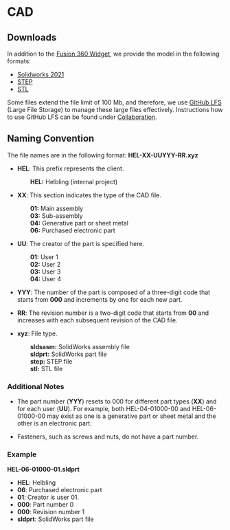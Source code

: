 # CAD 

## Downloads

In addition to the [Fusion 360 Widget](https://helbling1.autodesk360.com/shares/public/SHd38bfQT1fb47330c991becce5c90f0ce5e), we provide the model in the following formats:

- [Solidworks 2021](https://github.com/Helbling-Technik/HelMoRo/tree/5-upload-and-order-cad-files/cad/solidworks) 
- [STEP](https://github.com/Helbling-Technik/HelMoRo/tree/5-upload-and-order-cad-files/cad/step) 
- [STL](https://github.com/Helbling-Technik/HelMoRo/tree/5-upload-and-order-cad-files/cad/stl) 

Some files extend the file limit of 100 Mb, and therefore, we use [GitHub LFS](https://git-lfs.com/) (Large File Storage) to manage these large files effectively. Instructions how to use GitHub LFS can be found under [Collaboration](../../collaboration#accessing-the-repository).


## Naming Convention


The file names are in the following format:
**HEL-XX-UUYYY-RR.xyz**

- **HEL**: This prefix represents the client.
    <div style="margin-left: 20px;">
        <strong>&nbsp;&nbsp;&nbsp;HEL:</strong> Helbling (internal project)<br>
    </div>


- **XX**: This section indicates the type of the CAD file.
    <div style="margin-left: 20px;">
        <strong>&nbsp;&nbsp;&nbsp;01:</strong> Main assembly<br>
        <strong>&nbsp;&nbsp;&nbsp;03:</strong> Sub-assembly<br>
        <strong>&nbsp;&nbsp;&nbsp;04:</strong> Generative part or sheet metal<br>
        <strong>&nbsp;&nbsp;&nbsp;06:</strong> Purchased electronic part
    </div>


- **UU**: The creator of the part is specified here. 
    <div style="margin-left: 20px;">
        <strong>&nbsp;&nbsp;&nbsp;01:</strong> User 1<br>
        <strong>&nbsp;&nbsp;&nbsp;02:</strong> User 2<br>
        <strong>&nbsp;&nbsp;&nbsp;03:</strong> User 3<br>
        <strong>&nbsp;&nbsp;&nbsp;04:</strong> User 4<br>
    </div>

- **YYY**: The number of the part is composed of a three-digit code that starts from **000** and increments by one for each new part.

- **RR**: The revision number is a two-digit code that starts from **00** and increases with each subsequent revision of the CAD file.

- **xyz**: File type.
    <div style="margin-left: 20px;">
        <strong>&nbsp;&nbsp;&nbsp;sldsasm:</strong> SolidWorks assembly file<br>
        <strong>&nbsp;&nbsp;&nbsp;sldprt:</strong> SolidWorks part file<br>
        <strong>&nbsp;&nbsp;&nbsp;step:</strong> STEP file<br>
        <strong>&nbsp;&nbsp;&nbsp;stl:</strong> STL file<br>
    </div>
 

### Additional Notes

- The part number (**YYY**) resets to 000 for different part types (**XX**) and for each user (**UU**). For example, both HEL-04-01000-00 and HEL-06-01000-00 may exist as one is a generative part or sheet metal and the other is an electronic part.

- Fasteners, such as screws and nuts, do not have a part number.

### Example

**HEL-06-01000-01.sldprt**

- **HEL**: Helbling
- **06**: Purchased electronic part
- **01**: Creator is user 01.
- **000**: Part number 0
- **000**: Revision number 1
- **sldprt**: SolidWorks part file





